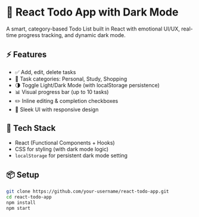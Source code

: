 # 📝 React Todo App with Dark Mode

A smart, category-based Todo List built in React with emotional UI/UX, real-time progress tracking, and dynamic dark mode.

## ⚡ Features

- ✅ Add, edit, delete tasks
- 🎯 Task categories: Personal, Study, Shopping
- 🌗 Toggle Light/Dark Mode (with localStorage persistence)
- 📊 Visual progress bar (up to 10 tasks)
- ✏️ Inline editing & completion checkboxes
- 🚀 Sleek UI with responsive design

## 🔧 Tech Stack

- React (Functional Components + Hooks)
- CSS for styling (with dark mode logic)
- `localStorage` for persistent dark mode setting

## 📦 Setup

```bash
git clone https://github.com/your-username/react-todo-app.git
cd react-todo-app
npm install
npm start
